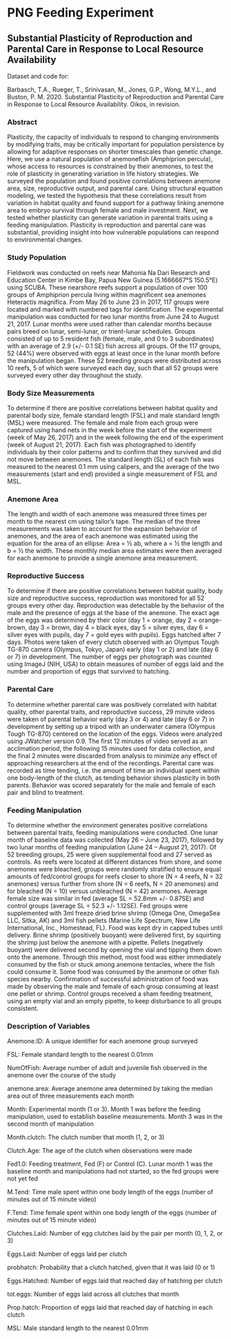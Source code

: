 # PNG Feeding Experiment

## Substantial Plasticity of Reproduction and Parental Care in Response to Local Resource Availability
Dataset and code for:

Barbasch, T.A., Rueger, T., Srinivasan, M., Jones, G.P., Wong, M.Y.L., and Buston, P. M. 2020. Substantial Plasticity of Reproduction and Parental Care in Response to Local Resource Availability. Oikos, in revision.

### Abstract
Plasticity, the capacity of individuals to respond to changing environments by modifying traits, may be critically important for population persistence by allowing for adaptive responses on shorter timescales than genetic change. Here, we use a natural population of anemonefish (Amphiprion percula), whose access to resources is constrained by their anemones, to test the role of plasticity in generating variation in life history strategies. We surveyed the population and found positive correlations between anemone area, size, reproductive output, and parental care. Using structural equation modeling, we tested the hypothesis that these correlations result from variation in habitat quality and found support for a pathway linking anemone area to embryo survival through female and male investment. Next, we tested whether plasticity can generate variation in parental traits using a feeding manipulation. Plasticity in reproduction and parental care was substantial, providing insight into how vulnerable populations can respond to environmental changes.

### Study Population
Fieldwork was conducted on reefs near Mahonia Na Dari Research and Education Center in Kimbe Bay, Papua New Guinea (5.1666667°S 150.5°E) using SCUBA. These nearshore reefs support a population of over 100 groups of Amphiprion percula living within magnificent sea anemones Heteractis magnifica. From May 26 to June 23 in 2017, 117 groups were located and marked with numbered tags for identification. The experimental manipulation was conducted for two lunar months from June 24 to August 21, 2017. Lunar months were used rather than calendar months because pairs breed on lunar, semi-lunar, or trient-lunar schedules. Groups consisted of up to 5 resident fish (female, male, and 0 to 3 subordinates) with an average of 2.9 (+/- 0.1 SE) fish across all groups. Of the 117 groups, 52 (44%) were observed with eggs at least once in the lunar month before the manipulation began. These 52 breeding groups were distributed across 10 reefs, 5 of which were surveyed each day, such that all 52 groups were surveyed every other day throughout the study.

### Body Size Measurements
To determine if there are positive correlations between habitat quality and parental body size, female standard length (FSL) and male standard length (MSL) were measured. The female and male from each group were captured using hand nets in the week before the start of the experiment (week of May 26, 2017) and in the week following the end of the experiment (week of August 21, 2017). Each fish was photographed to identify individuals by their color patterns and to confirm that they survived and did not move between anemones. The standard length (SL) of each fish was measured to the nearest 0.1 mm using calipers, and the average of the two measurements (start and end) provided a single measurement of FSL and MSL.

### Anemone Area
The length and width of each anemone was measured three times per month to the nearest cm using tailor’s tape. The median of the three measurements was taken to account for the expansion behavior of anemones, and the area of each anemone was estimated using the equation for the area of an ellipse: Area = ½ ab, where a = ½ the length and b = ½ the width. These monthly median area estimates were then averaged for each anemone to provide a single anemone area measurement.

### Reproductive Success
To determine if there are positive correlations between habitat quality, body size and reproductive success, reproduction was monitored for all 52 groups every other day. Reproduction was detectable by the behavior of the male and the presence of eggs at the base of the anemone. The exact age of the eggs was determined by their color (day 1 = orange, day 2 = orange-brown, day 3 = brown, day 4 = black eyes, day 5 = silver eyes, day 6 = silver eyes with pupils, day 7 = gold eyes with pupils). Eggs hatched after 7 days. Photos were taken of every clutch observed with an Olympus Tough TG-870 camera (Olympus, Tokyo, Japan) early (day 1 or 2) and late (day 6 or 7) in development. The number of eggs per photograph was counted using ImageJ (NIH, USA) to obtain measures of number of eggs laid and the number and proportion of eggs that survived to hatching.

### Parental Care
To determine whether parental care was positively correlated with habitat quality, other parental traits, and reproductive success, 29 minute videos were taken of parental behavior early (day 3 or 4) and late (day 6 or 7) in development by setting up a tripod with an underwater camera (Olympus Tough TG-870) centered on the location of the eggs. Videos were analyzed using JWatcher version 0.9. The first 12 minutes of video served as an acclimation period, the following 15 minutes used for data collection, and the final 2 minutes were discarded from analysis to minimize any effect of approaching researchers at the end of the recordings. Parental care was recorded as time tending, i.e. the amount of time an individual spent within one body-length of the clutch, as tending behavior shows plasticity in both parents. Behavior was scored separately for the male and female of each pair and blind to treatment.

### Feeding Manipulation
To determine whether the environment generates positive correlations between parental traits, feeding manipulations were conducted. One lunar month of baseline data was collected (May 26 – June 23, 2017), followed by two lunar months of feeding manipulation (June 24 – August 21, 2017). Of 52 breeding groups, 25 were given supplemental food and 27 served as controls. As reefs were located at different distances from shore, and some anemones were bleached, groups were randomly stratified to ensure equal amounts of fed/control groups for reefs closer to shore (N = 4 reefs, N = 32 anemones) versus further from shore (N = 6 reefs, N = 20 anemones) and for bleached (N = 10) versus unbleached (N = 42) anemones. Average female size was similar in fed (average SL = 52.8mm +/- 0.87SE) and control groups (average SL = 52.3 +/- 1.12SE). Fed groups were supplemented with 3ml freeze dried brine shrimp (Omega One, OmegaSea LLC, Sitka, AK) and 3ml fish pellets (Marine Life Spectrum, New Life International, Inc., Homestead, FL). Food was kept dry in capped tubes until delivery. Brine shrimp (positively buoyant) were delivered first, by squirting the shrimp just below the anemone with a pipette. Pellets (negatively buoyant) were delivered second by opening the vial and tipping them down onto the anemone. Through this method, most food was either immediately consumed by the fish or stuck among anemone tentacles, where the fish could consume it. Some food was consumed by the anemone or other fish species nearby. Confirmation of successful administration of food was made by observing the male and female of each group consuming at least one pellet or shrimp. Control groups received a sham feeding treatment, using an empty vial and an empty pipette, to keep disturbance to all groups consistent.

### Description of Variables
Anemone.ID: A unique identifier for each anemone group surveyed

FSL: Female standard length to the nearest 0.01mm

NumOfFish: Average number of adult and juvenile fish observed in the anemone over the course of the study

anemone.area:	Average anemone area determined by taking the median area out of three measurements each month 

Month:	Experimental month (1 or 3). Month 1 was before the feeding manipulation, used to establish baseline measurements. Month 3 was in the second month of manipulation

Month.clutch:	The clutch number that month (1, 2, or 3)

Clutch.Age:	The age of the clutch when observations were made

Fed1.0:	Feeding treatment, Fed (F) or Control (C). Lunar month 1 was the baseline month and manipulations had not started, so the fed groups were not yet fed

M.Tend:	Time male spent within one body length of the eggs (number of minutes out of 15 minute video)

F.Tend:	Time female spent within one body length of the eggs (number of minutes out of 15 minute video)

Clutches.Laid:	Number of egg clutches laid by the pair per month (0, 1, 2, or 3)

Eggs.Laid:	Number of eggs laid per clutch

probhatch:	Probability that a clutch hatched, given that it was laid (0 or 1)

Eggs.Hatched:	Number of eggs laid that reached day of hatching per clutch

tot.eggs:	Number of eggs laid across all clutches that month

Prop.hatch:	Proportion of eggs laid that reached day of hatching in each clutch

MSL:	Male standard length to the nearest 0.01mm
